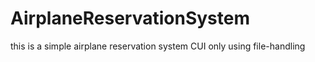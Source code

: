 # AirplaneReservationSystem
this is a simple airplane reservation system CUI only using file-handling
